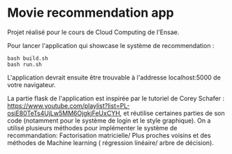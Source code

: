 # Movie recommendation app

Projet réalisé pour le cours de Cloud Computing de l'Ensae.

Pour lancer l'application qui showcase le système de recommendation : 


```
bash build.sh
bash run.sh
```

L'application devrait ensuite être trouvable à l'addresse localhost:5000 de votre navigateur.

La partie flask de l'application est inspirée par le tutoriel de Corey Schafer : https://www.youtube.com/playlist?list=PL-osiE80TeTs4UjLw5MM6OjgkjFeUxCYH, et réutilise certaines parties de son code (notamment pour le système de login et le style graphique).
On a utilisé plusieurs méthodes pour implémenter le système de recommandation: Factorisation matricielle/ Plus proches voisins et des méthodes de Machine learning ( régression linéaire/ arbre de décision).
